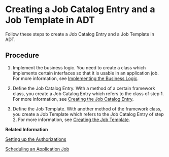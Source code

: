 <!-- loio949ba003345b476e99e46b920f41632d -->

# Creating a Job Catalog Entry and a Job Template in ADT

Follow these steps to create a Job Catalog Entry and a Job Template in ADT.



<a name="loio949ba003345b476e99e46b920f41632d__steps"/>

## Procedure

1.  Implement the business logic. You need to create a class which implements certain interfaces so that it is usable in an application job. For more information, see [Implementing the Business Logic](Implementing_the_Business_Logic_99dcde1.md).

2.  Define the Job Catalog Entry. With a method of a certain framework class, you create a Job Catalog Entry which refers to the class of step 1. For more information, see [Creating the Job Catalog Entry](Creating_the_Job_Catalog_Entry_1cff59e.md).

3.  Define the Job Template. With another method of the framework class, you create a Job Template which refers to the Job Catalog Entry of step 2. For more information, see [Creating the Job Template](Creating_the_Job_Template_1f04ad2.md).


**Related Information**  


[Setting up the Authorizations](Setting_up_the_Authorizations_bb559a5.md "Some further activities in ADT and in the administrator’s launchpad are necessary to be able to schedule the job template in the Fiori app Application Jobs.")

[Scheduling an Application Job](Scheduling_an_Application_Job_147d689.md "Find out how to schedule an Application Job.")

